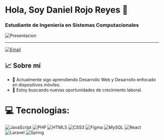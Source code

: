 # Hola, Soy Daniel Rojo Reyes 👋

### Estudiante de Ingeniería en Sistemas Computacionales

![Presentacion]()

---

<p align="lefth">
  <a href="mailto:rojod0946@gmail.com">
    <img src="https://img.shields.io/badge/Email-FF6F61?style=for-the-badge&logo=gmail&logoColor=white" alt="Email">
  </a>
</p>


## 📈 Sobre mí

- 👾 Actualmente sigo aprendiendo Desarrollo Web y Desarrollo enfocado en dispositivos móviles.
- 🎯 Estoy buscando nuevas oportunidades de crecimiento laboral.


# 💻 Tecnologias:
![JavaScript](https://img.shields.io/badge/javascript-%23323330.svg?style=for-the-badge&logo=javascript&logoColor=%23F7DF1E) ![PHP](https://img.shields.io/badge/php-%23777BB4.svg?style=for-the-badge&logo=php&logoColor=white) ![HTML5](https://img.shields.io/badge/html5-%23E34F26.svg?style=for-the-badge&logo=html5&logoColor=white) ![CSS3](https://img.shields.io/badge/css3-%231572B6.svg?style=for-the-badge&logo=css3&logoColor=white) ![Figma](https://img.shields.io/badge/figma-%23F24E1E.svg?style=for-the-badge&logo=figma&logoColor=white) ![MySQL](https://img.shields.io/badge/mysql-4479A1.svg?style=for-the-badge&logo=mysql&logoColor=white) ![React](https://img.shields.io/badge/react-%2320232a.svg?style=for-the-badge&logo=react&logoColor=%2361DAFB) ![Laravel](https://img.shields.io/badge/laravel-%23FF2D20.svg?style=for-the-badge&logo=laravel&logoColor=white) ![Spring](https://img.shields.io/badge/spring-%236DB33F.svg?style=for-the-badge&logo=spring&logoColor=white)
